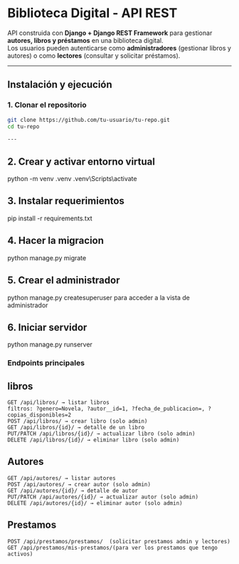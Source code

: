 # Biblioteca Digital - API REST

API construida con **Django + Django REST Framework** para gestionar **autores, libros y préstamos** en una biblioteca digital.  
Los usuarios pueden autenticarse como **administradores** (gestionar libros y autores) o como **lectores** (consultar y solicitar préstamos).

---

## Instalación y ejecución

### 1. Clonar el repositorio
```bash
git clone https://github.com/tu-usuario/tu-repo.git
cd tu-repo

---
```
## 2. Crear y activar entorno virtual 
python -m venv .venv
.venv\Scripts\activate     
## 3. Instalar requerimientos
pip install -r requirements.txt
## 4. Hacer la migracion
python manage.py migrate
## 5. Crear el administrador
python manage.py createsuperuser para acceder a la vista de administrador 
## 6. Iniciar servidor
python manage.py runserver

### Endpoints principales
## libros 
```
GET /api/libros/ → listar libros
filtros: ?genero=Novela, ?autor__id=1, ?fecha_de_publicacion=, ?copias_disponibles=2
POST /api/libros/ → crear libro (solo admin)
GET /api/libros/{id}/ → detalle de un libro
PUT/PATCH /api/libros/{id}/ → actualizar libro (solo admin)
DELETE /api/libros/{id}/ → eliminar libro (solo admin)
```
## Autores
```
GET /api/autores/ → listar autores
POST /api/autores/ → crear autor (solo admin)
GET /api/autores/{id}/ → detalle de autor
PUT/PATCH /api/autores/{id}/ → actualizar autor (solo admin)
DELETE /api/autores/{id}/ → eliminar autor (solo admin)
```
## Prestamos 
```
POST /api/prestamos/prestamos/  (solicitar prestamos admin y lectores)
GET /api/prestamos/mis-prestamos/(para ver los prestamos que tengo activos)
```


